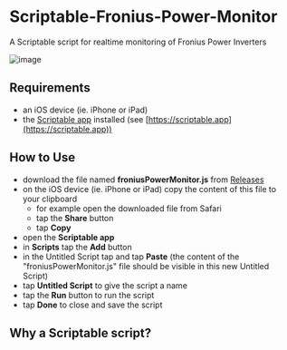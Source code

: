 # Scriptable-Fronius-Power-Monitor
A Scriptable script for realtime monitoring of Fronius Power Inverters

![image](https://github.com/seanhaydongriffin/Scriptable-Fronius-Power-Monitor/assets/28795922/7762cd83-94a8-4244-babd-50e31eeb669f)


## Requirements

- an iOS device (ie. iPhone or iPad)
- the [Scriptable app](https://scriptable.app) installed (see [https://scriptable.app](https://scriptable.app))

## How to Use

- download the file named **froniusPowerMonitor.js** from [Releases](https://github.com/seanhaydongriffin/Scriptable-Fronius-Power-Monitor/releases/latest)
- on the iOS device (ie. iPhone or iPad) copy the content of this file to your clipboard
  - for example open the downloaded file from Safari
  - tap the **Share** button
  - tap **Copy**
- open the **Scriptable app**
- in **Scripts** tap the **Add** button
- in the Untitled Script tap and tap **Paste** (the content of the "froniusPowerMonitor.js" file should be visible in this new Untitled Script)
- tap **Untitled Script** to give the script a name
- tap the **Run** button to run the script
- tap **Done** to close and save the script

## Why a Scriptable script?
